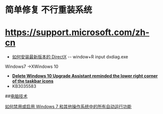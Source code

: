 
# 简单修复 不行重装系统

# https://support.microsoft.com/zh-cn
* [如何安装最新版本的 DirectX](https://support.microsoft.com/zh-cn/kb/179113) -- window+R input   dxdiag.exe

Windows7 ->XWindows 10
 * __[Delete Windows 10 Upgrade Assistant reminded the lower right corner of the taskbar icons](http://www.iplaysoft.com/p/remove-win10-update-notification)__
 * KB3035583

##[电脑技术](http://www.arpun.com/article/list_1_33.html)

[如何禁用或启用 Windows 7 和其他操作系统中的所有自动运行功能](https://support.microsoft.com/zh-cn/kb/967715)
